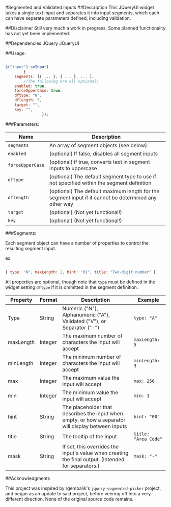 #Segmented and Validated Inputs
##Description
This JQueryUI widget takes a single text input and separates it into input segments, which each can have separate parameters defined, including validation. 

##Disclaimer
Still very much a work in progress. Some planned functionality has not yet been implemented. 

##Dependencies
JQuery
JQueryUI


##Usage:
```javascript

$("input").svInput(
        {
	segments: [{ ... }, { ... }, ... ], 
		//The following are all optional:
	enabled: true,   
	forceUpperCase: true,  
	dftype: "N", 
	dflength: 5, 
	target: "", 
	key: "",    
                });
```

###Parameters:

Name | Description
---- | -----------
`segments`|An array of segment objects (see below)
`enabled`|(optional) If false, disables all segment inputs
`forceUpperCase`|(optional) if true, converts text in segment inputs to uppercase
`dftype`|(optional) The default segment type to use if not specified within the segment definition
`dflength`|(optional) The default maximum length for the segment input if it cannot be determined any other way
`target`|(optional) (Not yet functional!) 
`key`|(optional) (Not yet functional!)

###Segments:

Each segment object can have a number of properties to control the resulting segment input.

ex:

```javascript

{ type: "N", maxLength: 2, hint: "01", title: "Two-digit number" }

```

All properties are optional, though note that `type` must be defined in the widget setting `dftype` if it is ommitted in the segment definition.

Property | Format | Description   | Example
------------- | -------- | ------------- | -------
Type|String| Numeric ("N"), Alphanumeric ("A"), Validated ("V"), or Separator ("-") | `type: "A"` 
maxLength| Integer |The maximum number of characters the input will accept |   `maxLength: 5` 
minLength | Integer |The minimum number of characters the input will accept |  `minLength: 3` 
max| Integer|The maximum value the input will accept| `max: 256`
min| Integer|The minimum value the input will accept| `min: 1`
hint| String|The placeholder that describes the input when empty, or how a separator will display between inputs| `hint: "00"`
title| String|The tooltip of the input| `title: "Area Code"`
mask| String|If set, this overrides the input's value when creating the final output. (Intended for separators.)| `mask: "-"`

##Acknowledgments

This project was inspired by rgembalik's `jquery-segmented-picker` project, and began as an update to said project, before veering off into a very different direction. None of the original source code remains.